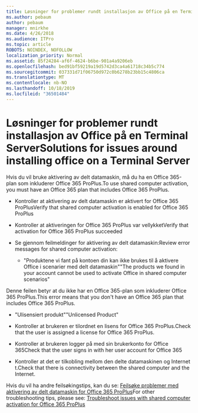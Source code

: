 ```yaml
---
title: Løsninger for problemer rundt installasjon av Office på en Terminal Server
ms.author: pebaum
author: pebaum
manager: mnirkhe
ms.date: 4/26/2018
ms.audience: ITPro
ms.topic: article
ROBOTS: NOINDEX, NOFOLLOW
localization_priority: Normal
ms.assetid: 85f24284-af6f-4624-b6be-901a4a9206eb
ms.openlocfilehash: bed91bf59219a19d5742d3ca4a61718c34b5c774
ms.sourcegitcommit: 037331d71f06750d972c0b6278b23bb15c4806ca
ms.translationtype: MT
ms.contentlocale: nb-NO
ms.lasthandoff: 10/18/2019
ms.locfileid: "36501484"
---
```

# <a name="solutions-for-issues-around-installing-office-on-a-terminal-server"></a><span data-ttu-id="b680c-102">Løsninger for problemer rundt installasjon av Office på en Terminal Server</span><span class="sxs-lookup"><span data-stu-id="b680c-102">Solutions for issues around installing office on a Terminal Server</span></span>

<span data-ttu-id="b680c-103">Hvis du vil bruke aktivering av delt datamaskin, må du ha en Office 365-plan som inkluderer Office 365 ProPlus.</span><span class="sxs-lookup"><span data-stu-id="b680c-103">To use shared computer activation, you must have an Office 365 plan that includes Office 365 ProPlus.</span></span>
  
- <span data-ttu-id="b680c-104">Kontroller at aktivering av delt datamaskin er aktivert for Office 365 ProPlus</span><span class="sxs-lookup"><span data-stu-id="b680c-104">Verify that shared computer activation is enabled for Office 365 ProPlus</span></span>
    
- <span data-ttu-id="b680c-105">Kontroller at aktiveringen for Office 365 ProPlus var vellykket</span><span class="sxs-lookup"><span data-stu-id="b680c-105">Verify that activation for Office 365 ProPlus succeeded</span></span>
    
- <span data-ttu-id="b680c-106">Se gjennom feilmeldinger for aktivering av delt datamaskin:</span><span class="sxs-lookup"><span data-stu-id="b680c-106">Review error messages for shared computer activation:</span></span>
    
  - <span data-ttu-id="b680c-107">"Produktene vi fant på kontoen din kan ikke brukes til å aktivere Office i scenarier med delt datamaskin"</span><span class="sxs-lookup"><span data-stu-id="b680c-107">"The products we found in your account cannot be used to activate Office in shared computer scenarios"</span></span>
  
<span data-ttu-id="b680c-108">Denne feilen betyr at du ikke har en Office 365-plan som inkluderer Office 365 ProPlus.</span><span class="sxs-lookup"><span data-stu-id="b680c-108">This error means that you don't have an Office 365 plan that includes Office 365 ProPlus.</span></span>
    
  - <span data-ttu-id="b680c-109">"Ulisensiert produkt"</span><span class="sxs-lookup"><span data-stu-id="b680c-109">"Unlicensed Product"</span></span>
    
  - <span data-ttu-id="b680c-110">Kontroller at brukeren er tilordnet en lisens for Office 365 ProPlus.</span><span class="sxs-lookup"><span data-stu-id="b680c-110">Check that the user is assigned a license for Office 365 ProPlus.</span></span>
    
  - <span data-ttu-id="b680c-111">Kontroller at brukeren logger på med sin brukerkonto for Office 365</span><span class="sxs-lookup"><span data-stu-id="b680c-111">Check that the user signs in with her user account for Office 365</span></span>
    
  - <span data-ttu-id="b680c-112">Kontroller at det er tilkobling mellom den delte datamaskinen og Internet t.</span><span class="sxs-lookup"><span data-stu-id="b680c-112">Check that there is connectivity between the shared computer and the Internet.</span></span>
    
<span data-ttu-id="b680c-113">Hvis du vil ha andre feilsøkingstips, kan du se: [Feilsøke problemer med aktivering av delt datamaskin for Office 365 ProPlus](https://docs.microsoft.com/DeployOffice/troubleshoot-issues-with-shared-computer-activation-for-office-365-proplus)</span><span class="sxs-lookup"><span data-stu-id="b680c-113">For other troubleshooting tips, please see: [Troubleshoot issues with shared computer activation for Office 365 ProPlus](https://docs.microsoft.com/DeployOffice/troubleshoot-issues-with-shared-computer-activation-for-office-365-proplus)</span></span>
  


